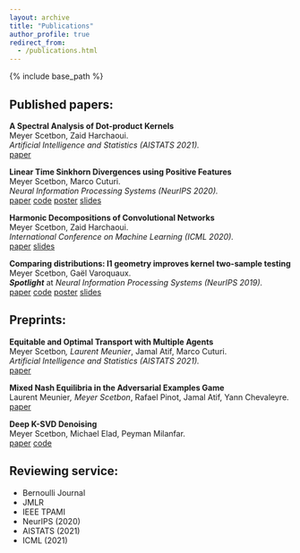 ```yaml
---
layout: archive
title: "Publications"
author_profile: true
redirect_from:
  - /publications.html
---
```



{% include base_path %}



## Published papers:
**A Spectral Analysis of Dot-product Kernels**    
Meyer Scetbon, Zaid Harchaoui.  
*Artificial Intelligence and Statistics (AISTATS 2021).*  
[paper](https://arxiv.org/pdf/2002.12640.pdf)


**Linear Time Sinkhorn Divergences using Positive Features**   
Meyer Scetbon, Marco Cuturi.   
*Neural Information Processing Systems (NeurIPS 2020).*  
[paper](https://arxiv.org/abs/2006.07057)
[code](https://github.com/meyerscetbon/LinearSinkhorn)
[poster](/files/poster_neurips_2020.pdf)
[slides](/files/slide_presentation_neurips_2020.pdf)


**Harmonic Decompositions of Convolutional Networks**    
Meyer Scetbon, Zaid Harchaoui.    
*International Conference on Machine Learning (ICML 2020).*   
[paper](https://arxiv.org/pdf/2003.12756.pdf)
[slides](/files/Oral_ICML_CNN_2020.pdf)


**Comparing distributions: l1 geometry improves kernel two-sample testing**  
Meyer Scetbon, Gaël Varoquaux.  
***Spotlight*** at *Neural Information Processing Systems (NeurIPS 2019).*  
[paper](https://arxiv.org/pdf/1909.09264.pdf)
[code](https://github.com/meyerscetbon/l1_two_sample_test)
[poster](/files/poster_nips_l1_test.pdf)
[slides](/files/Spotlight_NeurIPS_2019.pdf)



## Preprints:
**Equitable and Optimal Transport with Multiple Agents**     
Meyer Scetbon<sup>*</sup>, Laurent Meunier<sup>*</sup>, Jamal Atif, Marco Cuturi.  
*Artificial Intelligence and Statistics (AISTATS 2021).*   
[paper](https://arxiv.org/abs/2006.07260)


**Mixed Nash Equilibria in the Adversarial Examples Game**  
Laurent Meunier<sup>*</sup>, Meyer Scetbon<sup>*</sup>, Rafael Pinot, Jamal Atif, Yann Chevaleyre.  
[paper](https://arxiv.org/pdf/2102.06905.pdf)


**Deep K-SVD Denoising**  
Meyer Scetbon, Michael Elad, Peyman Milanfar.   
[paper](https://arxiv.org/pdf/1909.13164.pdf)
[code](https://github.com/meyerscetbon/Deep-K-SVD)



## Reviewing service:
* Bernoulli Journal
* JMLR
* IEEE TPAMI
* NeurIPS (2020)
* AISTATS (2021)
* ICML (2021)

